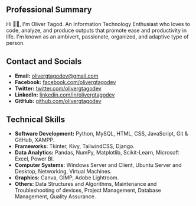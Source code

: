 ## Professional Summary
Hi 👋🏽, I'm Oliver Tagod. An Information Technology Enthusiast who loves to code, analyze, and produce outputs that promote ease and productivity in life. I'm known as an ambivert, passionate, organized, and adaptive type of person.

## Contact and Socials
- **Email:** olivergtagodev@gmail.com
- **Facebook:** [facebook.com/olivergtagodev](https://facebook.com/olivergtagodev)
- **Twitter:** [twitter.com/olivergtagodev](https://twitter.com/olivergtagodev)
- **LinkedIn:** [linkedin.com/in/olivergtagodev](https://linkedin.com/in/olivergtagodev)
- **GitHub:** [github.com/olivergtagodev](https://github.com/olivergtagodev)

## Technical Skills
- **Software Development:** Python, MySQL, HTML, CSS, JavaScript, Git & GitHub, XAMPP.
- **Frameworks:** Tkinter, Kivy, TailwindCSS, Django.
- **Data Analytics:** Pandas, NumPy, Matplotlib, Scikit-Learn, Microsoft Excel, Power BI.
- **Computer Systems:** Windows Server and Client, Ubuntu Server and Desktop, Networking, Virtual Machines.
- **Graphics:** Canva, GIMP, Adobe Lightroom.
- **Others:** Data Structures and Algorithms, Maintenance and Troubleshooting of devices, Project Management, Database Management, Quality Assurance.
